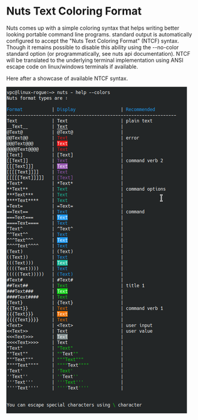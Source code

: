 # Nuts Text Coloring Format
Nuts comes up with a simple coloring syntax that helps writing better looking portable command line programs.
standard output is automatically configured to accept the "Nuts Text Coloring Format" (NTCF) syntax. 
Though it remains possible to disable this ability using the --no-color standard option (or programmatically, 
see nuts api documentation). NTCF will be translated to the underlying terminal implementation using ANSI 
escape code on linux/windows terminals if available.

Here after a showcase of available NTCF syntax.

![04-nuts-text-coloring-format](04-nuts-text-coloring-format.png)